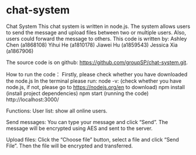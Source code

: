 # chat-system

Chat System
This chat system is written in node.js. The system allows users to send the message and upload files between two or multiple users. Also, users could forward the message to others. This code is written by:
Ashley Chen (a1868108)
Yihui He (a1810178)
Jiawei Hu (a1859543)
Jessica Xia (a1867906)

The source code is on github: https://github.com/groupSP/chat-system.git.

How to run the code：
Firstly, please check whether you have downloaded the node.js
In the terminal please run: 
node -v: (check whether you have node.js, if not, please go to https://nodejs.org/en to download)
npm install (install project dependencies)
npm start (running the code)
http://localhost:3000/

Functions:
User list: show all online users.

Send messages: You can type your message and click “Send”. The message will be encrypted using AES and sent to the server.

Upload files: Click the “Choose file” button, select a file and click “Send File”. Then the file will be encrypted and transferred.


